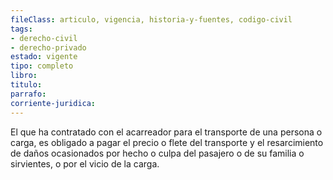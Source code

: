```yaml
---
fileClass: articulo, vigencia, historia-y-fuentes, codigo-civil
tags:
- derecho-civil
- derecho-privado
estado: vigente
tipo: completo
libro:
titulo:
parrafo:
corriente-juridica:
---
```

El que ha contratado con el acarreador para el transporte de una persona o carga, es obligado a pagar el precio o flete del transporte y el resarcimiento de daños ocasionados por hecho o culpa del pasajero o de su familia o sirvientes, o por el vicio de la carga.